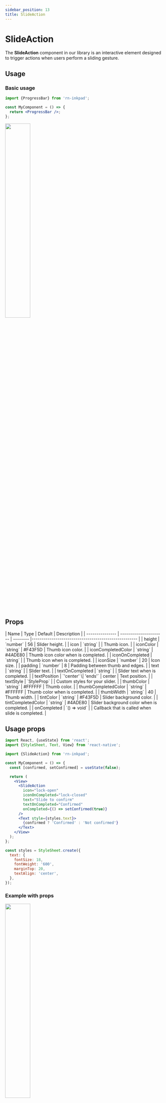 ```yaml
---
sidebar_position: 13
title: SlideAction
---
```


# SlideAction

The **SlideAction** component in our library is an interactive element designed to trigger actions when users perform a sliding gesture.

## Usage

### Basic usage

```jsx
import {ProgressBar} from 'rn-inkpad';

const MyComponent = () => {
  return <ProgressBar />;
};
```

<img width="40%"  src="/img/sliders/slideaction-simple.gif" />

## Props

<div class="table-responsive">
| Name | Type | Default | Description |
| --------------- | ---------------------- | -------- |----------------------------------------------------- |
| height | `number` | 56 | Slider height. |
| icon | `string` | | Thumb icon. |
| iconColor | `string` | #F43F5D | Thumb icon color. |
| iconCompletedColor | `string` | #4ADE80 | Thumb icon color when is completed. |
| iconOnCompleted | `string` | | Thumb icon when is completed. |
| iconSize | `number` | 20 | Icon size. |
| padding | `number` | 8 | Padding between thumb and edges. |
| text | `string` | | Slider text. |
| textOnCompleted | `string` | | Slider text when is completed. |
| textPosition | `'center' \| 'ends'` | center | Text position. |
| textStyle | `StyleProp<TextStyle>` | | Custom styles for your slider. |
| thumbColor | `string` | #FFFFFF | Thumb color. |
| thumbCompletedColor | `string` | #FFFFFF | Thumb color when is completed. |
| thumbWidth | `string` | 40 | Thumb width. |
| tintColor | `string` | #F43F5D | Slider background color. |
| tintCompletedColor | `string` | #4ADE80 | Slider background color when is completed. |
| onCompleted | `() => void` | | Callback that is called when slide is completed. |
</div>

## Usage props

```jsx
import React, {useState} from 'react';
import {StyleSheet, Text, View} from 'react-native';

import {SlideAction} from 'rn-inkpad';

const MyComponent = () => {
  const [confirmed, setConfirmed] = useState(false);

  return (
    <View>
      <SlideAction
        icon="lock-open"
        iconOnCompleted="lock-closed"
        text="Slide to confirm"
        textOnCompleted="Confirmed"
        onCompleted={() => setConfirmed(true)}
      />
      <Text style={styles.text}>
        {confirmed ? 'Confirmed' : 'Not confirmed'}
      </Text>
    </View>
  );
};

const styles = StyleSheet.create({
  text: {
    fontSize: 18,
    fontWeight: '600',
    marginTop: 20,
    textAlign: 'center',
  },
});
```

### Example with props

<img width="40%"  src="/img/sliders/slideaction-props.gif" />
